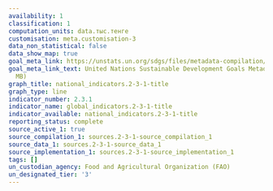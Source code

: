 ```yaml
---
availability: 1
classification: 1
computation_units: data.тыс.тенге
customisation: meta.customisation-3
data_non_statistical: false
data_show_map: true
goal_meta_link: https://unstats.un.org/sdgs/files/metadata-compilation/Metadata-Goal-2.pdf
goal_meta_link_text: United Nations Sustainable Development Goals Metadata (PDF 4.0
  MB)
graph_title: national_indicators.2-3-1-title
graph_type: line
indicator_number: 2.3.1
indicator_name: global_indicators.2-3-1-title
indicator_available: national_indicators.2-3-1-title
reporting_status: complete
source_active_1: true
source_compilation_1: sources.2-3-1-source_compilation_1
source_data_1: sources.2-3-1-source_data_1
source_implementation_1: sources.2-3-1-source_implementation_1
tags: []
un_custodian_agency: Food and Agricultural Organization (FAO)
un_designated_tier: '3'
---
```

